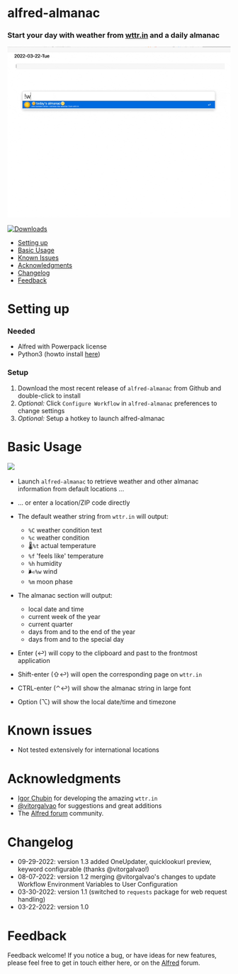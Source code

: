 # alfred-almanac

### Start your day with weather from [wttr.in](http://wttr.in/) and a daily almanac


![](images/alfred-almanac.gif)

<a href="https://github.com/giovannicoppola/alfred-almanac/releases/latest/">
<img alt="Downloads"
src="https://img.shields.io/github/downloads/giovannicoppola/alfred-almanac/total?color=purple&label=Downloads"><br/>
</a>

<!-- MarkdownTOC autolink="true" bracket="round" depth="3" autoanchor="true" -->

- [Setting up](#setting-up)
- [Basic Usage](#usage)
- [Known Issues](#known-issues)
- [Acknowledgments](#acknowledgments)
- [Changelog](#changelog)
- [Feedback](#feedback)

<!-- /MarkdownTOC -->


<a name="setting-up"></a>
# Setting up

### Needed

- Alfred with Powerpack license
- Python3 (howto install [here](https://www.freecodecamp.org/news/python-version-on-mac-update/))

### Setup

1. Download the most recent release of `alfred-almanac` from Github and double-click to install
2. _Optional:_ Click `Configure Workflow` in `alfred-almanac` preferences to change settings
3. _Optional:_ Setup a hotkey to launch alfred-almanac

<a name="usage"></a>
# Basic Usage
![](images/complice-almanac.png)

- Launch `alfred-almanac` to retrieve weather and other almanac information from default locations ...
- ... or enter a location/ZIP code directly

- The default weather string from `wttr.in` will output:
	- `%C` weather condition text
	- `%c` weather condition
	- 🌡️`%t` actual temperature
	- `%f`  'feels like' temperature
	- `%h` humidity
	- 🌬️`%w` wind
	- `%m` moon phase

- The almanac section will output:
	- local date and time
	- current week of the year
	- current quarter
	- days from and to the end of the year
	- days from and to the special day

- Enter (↩️) will copy to the clipboard and past to the frontmost application
- Shift-enter (⇧↩️) will open the corresponding page on `wttr.in`
- CTRL-enter (⌃↩️) will show the almanac string in large font
- Option (⌥) will show the local date/time and timezone


<a name="known-issues"></a>
# Known issues
- Not tested extensively for international locations

<a name="acknowledgments"></a>
# Acknowledgments
- [Igor Chubin](https://twitter.com/igor_chubin) for developing the amazing `wttr.in`
- [@vitorgalvao](https://github.com/vitorgalvao) for suggestions and great additions
- The [Alfred forum](https://www.alfredforum.com) community.

<a name="changelog"></a>
# Changelog

- 09-29-2022: version 1.3 added OneUpdater, quicklookurl preview, keyword configurable (thanks @vitorgalvao!)
- 08-07-2022: version 1.2 merging @vitorgalvao's changes to update Workflow Environment Variables to User Configuration
- 03-30-2022: version 1.1 (switched to `requests` package for web request handling)
- 03-22-2022: version 1.0

<a name="feedback"></a>
# Feedback

Feedback welcome! If you notice a bug, or have ideas for new features, please feel free to get in touch either here, or on the [Alfred](https://www.alfredforum.com) forum.

